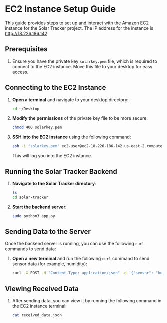 # EC2 Instance Setup Guide

This guide provides steps to set up and interact with the Amazon EC2 instance for the Solar Tracker project. The IP address for the instance is http://18.226.186.142

## Prerequisites

1. Ensure you have the private key `solarkey.pem` file, which is required to connect to the EC2 instance. Move this file to your desktop for easy access.

## Connecting to the EC2 Instance

1. **Open a terminal** and navigate to your desktop directory:
   ```bash
   cd ~/Desktop
   ```

2. **Modify the permissions** of the private key file to be more secure:
   ```bash
   chmod 400 solarkey.pem
   ```

3. **SSH into the EC2 instance** using the following command:
   ```bash
   ssh -i "solarkey.pem" ec2-user@ec2-18-226-186-142.us-east-2.compute.amazonaws.com
   ```

   This will log you into the EC2 instance.

## Running the Solar Tracker Backend

1. **Navigate to the Solar Tracker directory**:
   ```bash
   ls
   cd solar-tracker
   ```

2. **Start the backend server**:
   ```bash
   sudo python3 app.py
   ```

## Sending Data to the Server

Once the backend server is running, you can use the following `curl` commands to send data:

1. **Open a new terminal** and run the following `curl` command to send sensor data (for example, humidity):
   ```bash
   curl -X POST -H "Content-Type: application/json" -d '{"sensor": "humidity", "value": 55.3}' http://18.226.186.142/data
   ```

## Viewing Received Data

1. After sending data, you can view it by running the following command in the EC2 instance terminal:
   ```bash
   cat received_data.json
   ```
